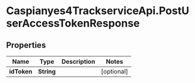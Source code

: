 # Caspianyes4TrackserviceApi.PostUserAccessTokenResponse

## Properties
Name | Type | Description | Notes
------------ | ------------- | ------------- | -------------
**idToken** | **String** |  | [optional] 
